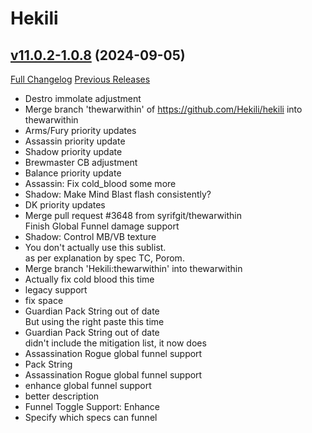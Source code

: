 # Hekili

## [v11.0.2-1.0.8](https://github.com/Hekili/hekili/tree/v11.0.2-1.0.8) (2024-09-05)
[Full Changelog](https://github.com/Hekili/hekili/compare/v11.0.2-1.0.7a...v11.0.2-1.0.8) [Previous Releases](https://github.com/Hekili/hekili/releases)

- Destro immolate adjustment  
- Merge branch 'thewarwithin' of https://github.com/Hekili/hekili into thewarwithin  
- Arms/Fury priority updates  
- Assassin priority update  
- Shadow priority update  
- Brewmaster CB adjustment  
- Balance priority update  
- Assassin: Fix cold\_blood some more  
- Shadow: Make Mind Blast flash consistently?  
- DK priority updates  
- Merge pull request #3648 from syrifgit/thewarwithin  
    Finish Global Funnel damage support  
- Shadow: Control MB/VB texture  
- You don't actually use this sublist.  
    as per explanation by spec TC, Porom.  
- Merge branch 'Hekili:thewarwithin' into thewarwithin  
- Actually fix cold blood this time  
- legacy support  
- fix space  
- Guardian Pack String out of date  
    But using the right paste this time  
- Guardian Pack String out of date  
    didn't include the mitigation list, it now does  
- Assassination Rogue global funnel support  
- Pack String  
- Assassination Rogue global funnel support  
- enhance global funnel support  
- better description  
- Funnel Toggle Support: Enhance  
- Specify which specs can funnel  